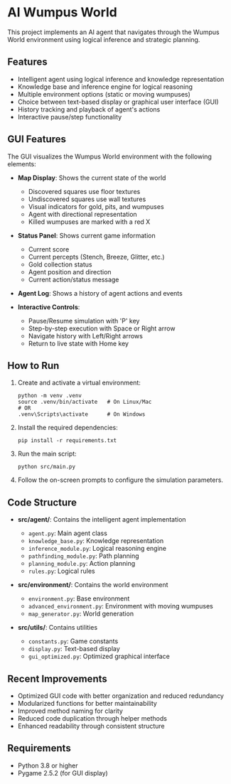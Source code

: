 # AI Wumpus World

This project implements an AI agent that navigates through the Wumpus World environment using logical inference and strategic planning.

## Features

- Intelligent agent using logical inference and knowledge representation
- Knowledge base and inference engine for logical reasoning
- Multiple environment options (static or moving wumpuses)
- Choice between text-based display or graphical user interface (GUI)
- History tracking and playback of agent's actions
- Interactive pause/step functionality

## GUI Features

The GUI visualizes the Wumpus World environment with the following elements:

- **Map Display**: Shows the current state of the world
  - Discovered squares use floor textures
  - Undiscovered squares use wall textures
  - Visual indicators for gold, pits, and wumpuses
  - Agent with directional representation
  - Killed wumpuses are marked with a red X

- **Status Panel**: Shows current game information
  - Current score
  - Current percepts (Stench, Breeze, Glitter, etc.)
  - Gold collection status
  - Agent position and direction
  - Current action/status message

- **Agent Log**: Shows a history of agent actions and events

- **Interactive Controls**:
  - Pause/Resume simulation with 'P' key
  - Step-by-step execution with Space or Right arrow
  - Navigate history with Left/Right arrows
  - Return to live state with Home key

## How to Run

1. Create and activate a virtual environment:
   ```
   python -m venv .venv
   source .venv/bin/activate   # On Linux/Mac
   # OR
   .venv\Scripts\activate      # On Windows
   ```

2. Install the required dependencies:
   ```
   pip install -r requirements.txt
   ```

3. Run the main script:
   ```
   python src/main.py
   ```

4. Follow the on-screen prompts to configure the simulation parameters.

## Code Structure

- **src/agent/**: Contains the intelligent agent implementation
  - `agent.py`: Main agent class
  - `knowledge_base.py`: Knowledge representation
  - `inference_module.py`: Logical reasoning engine
  - `pathfinding_module.py`: Path planning
  - `planning_module.py`: Action planning
  - `rules.py`: Logical rules

- **src/environment/**: Contains the world environment
  - `environment.py`: Base environment
  - `advanced_environment.py`: Environment with moving wumpuses
  - `map_generator.py`: World generation

- **src/utils/**: Contains utilities
  - `constants.py`: Game constants
  - `display.py`: Text-based display
  - `gui_optimized.py`: Optimized graphical interface

## Recent Improvements

- Optimized GUI code with better organization and reduced redundancy
- Modularized functions for better maintainability
- Improved method naming for clarity
- Reduced code duplication through helper methods
- Enhanced readability through consistent structure

## Requirements

- Python 3.8 or higher
- Pygame 2.5.2 (for GUI display)